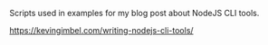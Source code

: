 Scripts used in examples for my blog post about NodeJS CLI tools.

https://kevingimbel.com/writing-nodejs-cli-tools/
